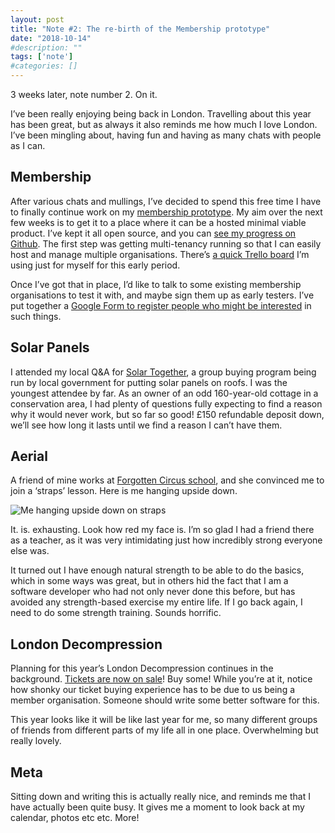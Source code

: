 ```yaml
---
layout: post
title: "Note #2: The re-birth of the Membership prototype"
date: "2018-10-14"
#description: ""
tags: ['note']
#categories: []
---
```


3 weeks later, note number 2. On it.

I’ve been really enjoying being back in London. Travelling about this year has been great, but as always it also reminds me how much I love London. I’ve been mingling about, having fun and having as many chats with people as I can.

## Membership

After various chats and mullings, I’ve decided to spend this free time I have to finally continue work on my [membership prototype](https://medium.com/@abscond/membership-a-prototype-ea822b2683b). My aim over the next few weeks is to get it to a place where it can be a hosted minimal viable product. I’ve kept it all open source, and you can [see my progress on Github](https://github.com/james/membership/commits/v2). The first step was getting multi-tenancy running so that I can easily host and manage multiple organisations. There’s [a quick Trello board](https://trello.com/b/2SfkkhZT/membership) I’m using just for myself for this early period.

Once I’ve got that in place, I’d like to talk to some existing membership organisations to test it with, and maybe sign them up as early testers. I’ve put together a [Google Form to register people who might be interested](https://goo.gl/forms/gyRGpzsZkufbCKzp1) in such things.

## Solar Panels

I attended my local Q&A for [Solar Together](https://solartogetherlondon.ichoosr.com/), a group buying program being run by local government for putting solar panels on roofs. I was the youngest attendee by far. As an owner of an odd 160-year-old cottage in a conservation area, I had plenty of questions fully expecting to find a reason why it would never work, but so far so good! £150 refundable deposit down, we’ll see how long it lasts until we find a reason I can’t have them.

## Aerial

A friend of mine works at [Forgotten Circus school](https://forgottencircusschool.com/), and she convinced me to join a ‘straps’ lesson. Here is me hanging upside down.

![Me hanging upside down on straps](/images/blog/aerial.jpeg#align-left)

It. is. exhausting. Look how red my face is. I’m so glad I had a friend there as a teacher, as it was very intimidating just how incredibly strong everyone else was.

It turned out I have enough natural strength to be able to do the basics, which in some ways was great, but in others hid the fact that I am a software developer who had not only never done this before, but has avoided any strength-based exercise my entire life. If I go back again, I need to do some strength training. Sounds horrific.

## London Decompression

Planning for this year’s London Decompression continues in the background. [Tickets are now on sale](https://londondecom.org/tickets/)! Buy some! While you’re at it, notice how shonky our ticket buying experience has to be due to us being a member organisation. Someone should write some better software for this.

This year looks like it will be like last year for me, so many different groups of friends from different parts of my life all in one place. Overwhelming but really lovely.

## Meta

Sitting down and writing this is actually really nice, and reminds me that I have actually been quite busy. It gives me a moment to look back at my calendar, photos etc etc. More!